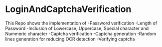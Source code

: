 # LoginAndCaptchaVerification
This Repo shows the implementation of 
-Password verification
  -Length of Password
  -Inclusion of Lowercase, Uppercase, Special character and Nummeric character
-Captcha verification
  -Captcha generation
  -Random lines generation for reducing OCR detection
  -Verifying captcha
 
